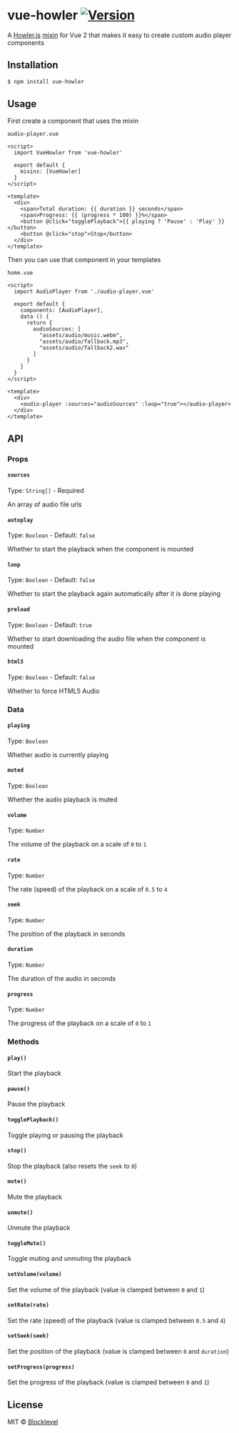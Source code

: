 # vue-howler [![Version](https://img.shields.io/npm/v/vue-howler.svg)][npm]
A [Howler.js][howler] [mixin][mixins] for Vue 2 that makes it easy to create custom audio player components

## Installation

```bash
$ npm install vue-howler
```

## Usage

First create a component that uses the mixin

`audio-player.vue`

```vue
<script>
  import VueHowler from 'vue-howler'

  export default {
    mixins: [VueHowler]
  }
</script>

<template>
  <div>
    <span>Total duration: {{ duration }} seconds</span>
    <span>Progress: {{ (progress * 100) }}%</span>
    <button @click="togglePlayback">{{ playing ? 'Pause' : 'Play' }}</button>
    <button @click="stop">Stop</button>
  </div>
</template>
```

Then you can use that component in your templates

`home.vue`

```vue
<script>
  import AudioPlayer from './audio-player.vue'

  export default {
    components: [AudioPlayer],
    data () {
      return {
        audioSources: [
          "assets/audio/music.webm",
          "assets/audio/fallback.mp3",
          "assets/audio/fallback2.wav"
        ]
      }
    }
  }
</script>

<template>
  <div>
    <audio-player :sources="audioSources" :loop="true"></audio-player>
  </div>
</template>
```

## API

### Props

#### `sources`

Type: `String[]` - Required

An array of audio file urls

#### `autoplay`

Type: `Boolean` - Default: `false`

Whether to start the playback
when the component is mounted

#### `loop`

Type: `Boolean` - Default: `false`

Whether to start the playback again
automatically after it is done playing

#### `preload`

Type: `Boolean` - Default: `true`

Whether to start downloading the audio
file when the component is mounted

#### `html5`

Type: `Boolean` - Default: `false`

Whether to force HTML5 Audio

### Data

#### `playing`

Type: `Boolean`

Whether audio is currently playing

#### `muted`

Type: `Boolean`

Whether the audio playback is muted

#### `volume`

Type: `Number`

The volume of the playback on a scale of `0` to `1`

#### `rate`

Type: `Number`

The rate (speed) of the playback on a scale of `0.5` to `4`

#### `seek`

Type: `Number`

The position of the playback in seconds

#### `duration`

Type: `Number`

The duration of the audio in seconds

#### `progress`

Type: `Number`

The progress of the playback on a scale of `0` to `1`

### Methods

#### `play()`

Start the playback

#### `pause()`

Pause the playback

#### `togglePlayback()`

Toggle playing or pausing the playback

#### `stop()`

Stop the playback (also resets the `seek` to `0`)

#### `mute()`

Mute the playback

#### `unmute()`

Unmute the playback

#### `toggleMute()`

Toggle muting and unmuting the playback

#### `setVolume(volume)`

Set the volume of the playback (value is clamped between `0` and `1`)

#### `setRate(rate)`

Set the rate (speed) of the playback (value is clamped between `0.5` and `4`)

#### `setSeek(seek)`

Set the position of the playback (value is clamped between `0` and `duration`)

#### `setProgress(progress)`

Set the progress of the playback (value is clamped between `0` and `1`)

## License

MIT © [Blocklevel][blocklevel-gh]

[howler]: https://howlerjs.com/
[mixins]: https://vuejs.org/v2/guide/mixins.html
[blocklevel-gh]: https://github.com/blocklevel
[npm]: https://www.npmjs.com/package/vue-howler
